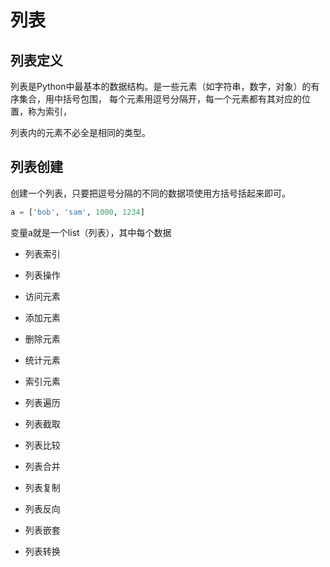 # 列表

## 列表定义

列表是Python中最基本的数据结构。是一些元素（如字符串，数字，对象）的有序集合，用中括号包围，
每个元素用逗号分隔开，每一个元素都有其对应的位置，称为索引，

列表内的元素不必全是相同的类型。

## 列表创建

创建一个列表，只要把逗号分隔的不同的数据项使用方括号括起来即可。

```python
a = ['bob', 'sam', 1000, 1234]
```

变量a就是一个list（列表），其中每个数据

* 列表索引



* 列表操作
* 访问元素
* 添加元素
* 删除元素
* 统计元素
* 索引元素
* 列表遍历
* 列表截取
* 列表比较
* 列表合并
* 列表复制
* 列表反向
* 列表嵌套
* 列表转换

